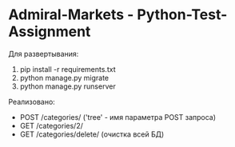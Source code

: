 # Admiral-Markets - Python-Test-Assignment

Для развертывания:
1. pip install -r requirements.txt
2. python manage.py migrate
3. python manage.py runserver

Реализовано:
- POST /categories/ ('tree' - имя параметра POST запроса)
- GET /categories/2/ 
- GET /categories/delete/ (очистка всей БД)
